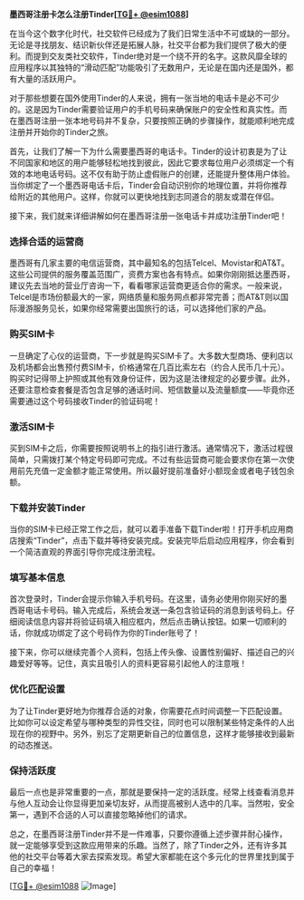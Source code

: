 **墨西哥注册卡怎么注册Tinder[[TG💪+ @esim1088](https://t.me/s/esim1088)]**

在当今这个数字化时代，社交软件已经成为了我们日常生活中不可或缺的一部分。无论是寻找朋友、结识新伙伴还是拓展人脉，社交平台都为我们提供了极大的便利。而提到交友类社交软件，Tinder绝对是一个绕不开的名字。这款风靡全球的应用程序以其独特的“滑动匹配”功能吸引了无数用户，无论是在国内还是国外，都有大量的活跃用户。

对于那些想要在国外使用Tinder的人来说，拥有一张当地的电话卡是必不可少的。这是因为Tinder需要验证用户的手机号码来确保账户的安全性和真实性。而在墨西哥注册一张本地号码并不复杂，只要按照正确的步骤操作，就能顺利地完成注册并开始你的Tinder之旅。

首先，让我们了解一下为什么需要墨西哥的电话卡。Tinder的设计初衷是为了让不同国家和地区的用户能够轻松地找到彼此，因此它要求每位用户必须绑定一个有效的本地电话号码。这不仅有助于防止虚假账户的创建，还能提升整体用户体验。当你绑定了一个墨西哥电话卡后，Tinder会自动识别你的地理位置，并将你推荐给附近的其他用户。这样，你就可以更快地找到志同道合的朋友或潜在伴侣。

接下来，我们就来详细讲解如何在墨西哥注册一张电话卡并成功注册Tinder吧！

### **选择合适的运营商**
墨西哥有几家主要的电信运营商，其中最知名的包括Telcel、Movistar和AT&T。这些公司提供的服务覆盖范围广，资费方案也各有特点。如果你刚刚抵达墨西哥，建议先去当地的营业厅咨询一下，看看哪家运营商更适合你的需求。一般来说，Telcel是市场份额最大的一家，网络质量和服务网点都非常完善；而AT&T则以国际漫游服务见长，如果你经常需要出国旅行的话，可以选择他们家的产品。

### **购买SIM卡**
一旦确定了心仪的运营商，下一步就是购买SIM卡了。大多数大型商场、便利店以及机场都会出售预付费SIM卡，价格通常在几百比索左右（约合人民币几十元）。购买时记得带上护照或其他有效身份证件，因为这是法律规定的必要步骤。此外，还要注意检查套餐是否包含足够的通话时间、短信数量以及流量额度——毕竟你还需要通过这个号码接收Tinder的验证码呢！

### **激活SIM卡**
买到SIM卡之后，你需要按照说明书上的指引进行激活。通常情况下，激活过程很简单，只需拨打某个特定号码即可完成。不过有些运营商可能会要求你在第一次使用前先充值一定金额才能正常使用。所以最好提前准备好小额现金或者电子钱包余额。

### **下载并安装Tinder**
当你的SIM卡已经正常工作之后，就可以着手准备下载Tinder啦！打开手机应用商店搜索“Tinder”，点击下载并等待安装完成。安装完毕后启动应用程序，你会看到一个简洁直观的界面引导你完成注册流程。

### **填写基本信息**
首次登录时，Tinder会提示你输入手机号码。在这里，请务必使用你刚买好的墨西哥电话卡号码。输入完成后，系统会发送一条包含验证码的消息到该号码上。仔细阅读信息内容并将验证码填入相应框内，然后点击确认按钮。如果一切顺利的话，你就成功绑定了这个号码作为你的Tinder账号了！

接下来，你可以继续完善个人资料，包括上传头像、设置性别偏好、描述自己的兴趣爱好等等。记住，真实且吸引人的资料更容易引起他人的注意哦！

### **优化匹配设置**
为了让Tinder更好地为你推荐合适的对象，你需要花点时间调整一下匹配设置。比如你可以设定希望与哪种类型的异性交往，同时也可以限制某些特定条件的人出现在你的视野中。另外，别忘了定期更新自己的位置信息，这样才能够接收到最新的动态推送。

### **保持活跃度**
最后一点也是非常重要的一点，那就是要保持一定的活跃度。经常上线查看消息并与他人互动会让你显得更加亲切友好，从而提高被别人选中的几率。当然啦，安全第一，遇到不合适的人可以直接忽略掉他们的请求。

总之，在墨西哥注册Tinder并不是一件难事，只要你遵循上述步骤并耐心操作，就一定能够享受到这款应用带来的乐趣。当然了，除了Tinder之外，还有许多其他的社交平台等着大家去探索发现。希望大家都能在这个多元化的世界里找到属于自己的幸福！

[[TG💪+ @esim1088](https://t.me/s/esim1088) ![Image](https://i.postimg.cc/4NQfJmqS/Snipaste-2025-05-13-00-14-12.png)]